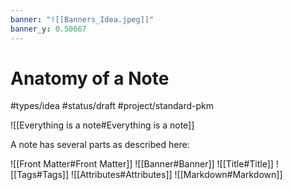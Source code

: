 ```yaml
---
banner: "![[Banners_Idea.jpeg]]"
banner_y: 0.50667
---
```

# Anatomy of a Note
#types/idea  #status/draft  #project/standard-pkm 

![[Everything is a note#Everything is a note]]

A note has several parts as described here:

![[Front Matter#Front Matter]]
![[Banner#Banner]]
![[Title#Title]]
![[Tags#Tags]]
![[Attributes#Attributes]]
![[Markdown#Markdown]]